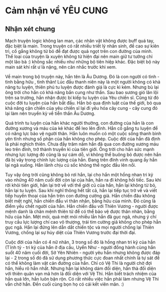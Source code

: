 # Cảm nhận về YÊU CUNG

## Nhận xét chung

Mạch truyện logic không lan man, các nhân vật không được buff quá tay, đặc biệt là main. 
Trong truyện có rất nhiều triết lý nhân sinh, đề cao sự kiên trì, cố gắng không từ bỏ để
đạt được quả ngọt trên con đường của mình. Thể loại của truyện là xuyên không từ hiện đại
nên main giữ tư tưởng chỉ một lão bà :) không sắc nhiều như những bộ tiên hiệp khác. Đặc
biệt bộ này main sát khí rất ư là nặng, nên cân nhắc trước khi xem.

Về main trong bộ truyện này, hắn tên là Âu Dương. Đó là con người có tình - tình bằng hữu
, tình thân! Lúc đầu thanh niên này là một người không có khả năng tu luyện, thiên phú tu 
luyện được đánh giá là cực kì kém. Nhưng bù lại ông trời cho hắn có khả năng bắn cung như 
thần. Sau bao sương gió lăn lội trên sa trường, hắn nhận được bí kiếp tu luyện của Yêu chiến 
sĩ. Cũng từ đó cuộc đời tu luyện của hắn bắt đầu. Hắn bỏ qua định luật của thế giới, bỏ qua
khả năng cận chiến của yêu chiến sĩ lại đi yêu hóa cây cung - cây cung đó lại làm nên truyền
kỳ về tiễn thần Âu Dương.

Quá trình tu luyện của hắn khác người thưởng, con đường của hắn là con đường xương và máu
của kẻ khác để leo lên đỉnh. Hắn cố gắng tu luyện để có năng lực bảo vệ người thân. Hắn luôn
muốn có một cuộc sống thanh bình yên tĩnh nhưng số phận của hắn không cho phép. Cuộc đời của
hắn đã định là phải nghịch thiên. Chưa đầy trăm năm hắn đã qua con đường xương máu leo trên
đỉnh, trở thành truyền kì của tiên giới. Ông trời cho hắn sức mạnh nhưng lực lượng đó cũng là 
sự cám dỗ, vì không thể buông bỏ được nên hắn đã bị vây trong chính lực lượng của hắn. Đang trên 
đỉnh vinh quang ấy hắn lại ngã xuống. Hắn lãnh chịu cú sốc không thể ngóc đầu lên nổi.

Tuy vậy ông trời cũng không bỏ rơi hắn, lại cho hắn một hồng nhan tri kỷ vào những 40 năm cuối
đời còn lại của hắn, hắn ra đi không hối tiếc. Sau khi rời khỏi tiên giới, hắn lại trờ về với
thế giới cũ của hắn, hắn lại không từ bỏ, hắn lại tu luyện. Sau khi nghĩ thông hết tất cả,
hắn lại tiếp tục trờ về và viết tiếp huyền thoại của hắn trên con đường cường giả. Hắn chiến đâu
không biết mệt nghĩ, hắn chiến đấu vì thân nhân, bằng hữu của mình. Đó cũng là điểm yếu chết người
của hắn. Hắn chiến đấu với Thiên Vương - người được mệnh danh là chân mệnh thiên tử để có thể
bảo vệ được thân nhân, bằng hữu của hắn. Mệt mỏi, quá mệt mỏi nhiều lần hắn đã gục ngã, nhưng
ý chí truy cầu lực lượng chí cao vô thượng, trái tim cường giả không cho phép hẵn gục ngã. Hắn lại
đứng lên dẫn dắt chiến tộc và mọi người chống lại Thiên Vương, chống lại sự hủy diệt của Thiên
Vương trước đại thời đại.

Cuộc đời của hắn có 4 nữ nhân, 3 trong số đó là hồng nhan tri kỷ của hắn (Tĩnh tỷ - tri kỷ của hắn 
ở địa cầu, Uyển Như - người đồng hành cùng hắn suốt 40 năm cuối đời, Sở Yên Nhiên - người yêu hắn 
nhưng không được đáp lại - 2 trong số đó đã sử dụng phương thức cực đoan nhất chính là tự sát để 
có thể không làm vật cản đường của hắn. Chỉ có Vệ Thi là người chờ đợi hắn, hiểu rõ hắn nhất. 
Nhưng hắn lại không dám đối diện, hắn thà đối diện với thiên quân vạn mã hơn là đối diện với Vệ Thi. 
Hắn biết trách nhiệm của hắn quá lớn, hắn luôn bận rộn. Có rất nhiều việc hắn phải làm nhưng Vệ Thi
vẫn chờ hắn. Đến cuối cùng bọn họ có cái kết viên mãn. :)




